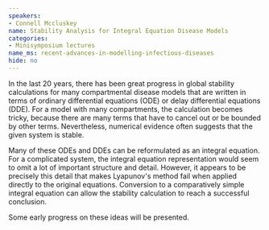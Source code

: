 ```yaml
---
speakers:
- Connell Mccluskey
name: Stability Analysis for Integral Equation Disease Models
categories:
- Minisymposium lectures
name_ms: recent-advances-in-modelling-infectious-diseases
hide: no
---
```

In the last 20 years, there has been great progress in global stability calculations for many compartmental disease models that are written in terms of ordinary differential equations (ODE) or delay differential equations (DDE). For a model with many compartments, the calculation becomes tricky, because there are many terms that have to cancel out or be bounded by other terms. Nevertheless, numerical evidence often suggests that the given system is stable.
 
 Many of these ODEs and DDEs can be reformulated as an integral equation. For a complicated system, the integral equation representation would seem to omit a lot of important structure and detail. However, it appears to be precisely this detail that makes Lyapunov's method fail when applied directly to the original equations. Conversion to a comparatively simple integral equation can allow the stability calculation to reach a successful conclusion.
 
 Some early progress on these ideas will be presented.


